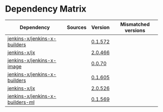 # Dependency Matrix

Dependency | Sources | Version | Mismatched versions
---------- | ------- | ------- | -------------------
[jenkins-x/jenkins-x-builders](https://github.com/jenkins-x/jenkins-x-builders) |  | [0.1.572]() | 
[jenkins-x/jx](https://github.com/jenkins-x/jx) |  | [2.0.466]() | 
[jenkins-x/jenkins-x-image](https://github.com/jenkins-x/jenkins-x-image) |  | [0.0.70](https://github.com/jenkins-x/jenkins-x-image/releases/tag/0.0.70) | 
[jenkins-x/jenkins-x-builders](https://github.com/jenkins-x/jenkins-x-builders) |  | [0.1.605]() | 
[jenkins-x/jx](https://github.com/jenkins-x/jx) |  | [2.0.526](https://github.com/jenkins-x/jx/releases/tag/v2.0.526) | 
[jenkins-x/jenkins-x-builders-ml](https://github.com/jenkins-x/jenkins-x-builders-ml) |  | [0.1.569]() | 
